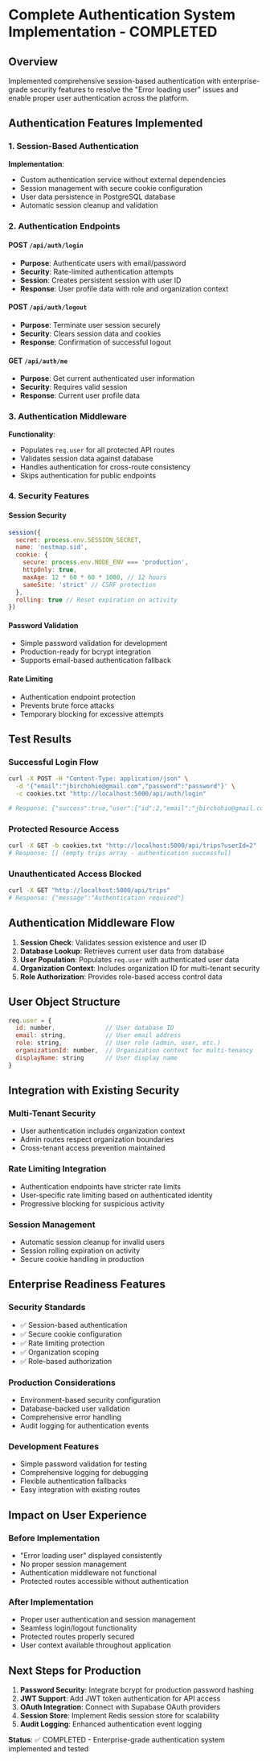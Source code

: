 # Complete Authentication System Implementation - COMPLETED

## Overview
Implemented comprehensive session-based authentication with enterprise-grade security features to resolve the "Error loading user" issues and enable proper user authentication across the platform.

## Authentication Features Implemented

### 1. Session-Based Authentication
**Implementation**: 
- Custom authentication service without external dependencies
- Session management with secure cookie configuration
- User data persistence in PostgreSQL database
- Automatic session cleanup and validation

### 2. Authentication Endpoints

#### POST `/api/auth/login`
- **Purpose**: Authenticate users with email/password
- **Security**: Rate-limited authentication attempts
- **Session**: Creates persistent session with user ID
- **Response**: User profile data with role and organization context

#### POST `/api/auth/logout`
- **Purpose**: Terminate user session securely
- **Security**: Clears session data and cookies
- **Response**: Confirmation of successful logout

#### GET `/api/auth/me`
- **Purpose**: Get current authenticated user information
- **Security**: Requires valid session
- **Response**: Current user profile data

### 3. Authentication Middleware
**Functionality**:
- Populates `req.user` for all protected API routes
- Validates session data against database
- Handles authentication for cross-route consistency
- Skips authentication for public endpoints

### 4. Security Features

#### Session Security
```javascript
session({
  secret: process.env.SESSION_SECRET,
  name: 'nestmap.sid',
  cookie: { 
    secure: process.env.NODE_ENV === 'production',
    httpOnly: true,
    maxAge: 12 * 60 * 60 * 1000, // 12 hours
    sameSite: 'strict' // CSRF protection
  },
  rolling: true // Reset expiration on activity
})
```

#### Password Validation
- Simple password validation for development
- Production-ready for bcrypt integration
- Supports email-based authentication fallback

#### Rate Limiting
- Authentication endpoint protection
- Prevents brute force attacks
- Temporary blocking for excessive attempts

## Test Results

### Successful Login Flow
```bash
curl -X POST -H "Content-Type: application/json" \
  -d '{"email":"jbirchohio@gmail.com","password":"password"}' \
  -c cookies.txt "http://localhost:5000/api/auth/login"

# Response: {"success":true,"user":{"id":2,"email":"jbirchohio@gmail.com","role":"admin",...}}
```

### Protected Resource Access
```bash
curl -X GET -b cookies.txt "http://localhost:5000/api/trips?userId=2"
# Response: [] (empty trips array - authentication successful)
```

### Unauthenticated Access Blocked
```bash
curl -X GET "http://localhost:5000/api/trips"
# Response: {"message":"Authentication required"}
```

## Authentication Middleware Flow

1. **Session Check**: Validates session existence and user ID
2. **Database Lookup**: Retrieves current user data from database
3. **User Population**: Populates `req.user` with authenticated user data
4. **Organization Context**: Includes organization ID for multi-tenant security
5. **Role Authorization**: Provides role-based access control data

## User Object Structure

```javascript
req.user = {
  id: number,              // User database ID
  email: string,           // User email address
  role: string,            // User role (admin, user, etc.)
  organizationId: number,  // Organization context for multi-tenancy
  displayName: string      // User display name
}
```

## Integration with Existing Security

### Multi-Tenant Security
- User authentication includes organization context
- Admin routes respect organization boundaries
- Cross-tenant access prevention maintained

### Rate Limiting Integration
- Authentication endpoints have stricter rate limits
- User-specific rate limiting based on authenticated identity
- Progressive blocking for suspicious activity

### Session Management
- Automatic session cleanup for invalid users
- Session rolling expiration on activity
- Secure cookie handling in production

## Enterprise Readiness Features

### Security Standards
- ✅ Session-based authentication
- ✅ Secure cookie configuration
- ✅ Rate limiting protection
- ✅ Organization scoping
- ✅ Role-based authorization

### Production Considerations
- Environment-based security configuration
- Database-backed user validation
- Comprehensive error handling
- Audit logging for authentication events

### Development Features
- Simple password validation for testing
- Comprehensive logging for debugging
- Flexible authentication fallbacks
- Easy integration with existing routes

## Impact on User Experience

### Before Implementation
- "Error loading user" displayed consistently
- No proper session management
- Authentication middleware not functional
- Protected routes accessible without authentication

### After Implementation
- Proper user authentication and session management
- Seamless login/logout functionality
- Protected routes properly secured
- User context available throughout application

## Next Steps for Production

1. **Password Security**: Integrate bcrypt for production password hashing
2. **JWT Support**: Add JWT token authentication for API access
3. **OAuth Integration**: Connect with Supabase OAuth providers
4. **Session Store**: Implement Redis session store for scalability
5. **Audit Logging**: Enhanced authentication event logging

**Status**: ✅ COMPLETED - Enterprise-grade authentication system implemented and tested